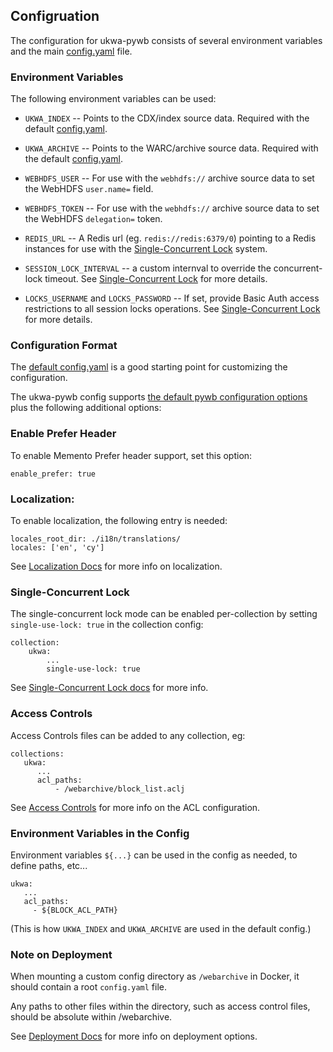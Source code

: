 ## Configruation

The configuration for ukwa-pywb consists of several environment variables and the main [config.yaml](https://github.com/ukwa/ukwa-pywb/blob/master/config.yaml) file.

### Environment Variables

The following environment variables can be used:

- `UKWA_INDEX` -- Points to the CDX/index source data. Required with the default [config.yaml](https://github.com/ukwa/ukwa-pywb/blob/master/config.yaml).

- `UKWA_ARCHIVE` -- Points to the WARC/archive source data. Required with the default [config.yaml](https://github.com/ukwa/ukwa-pywb/blob/master/config.yaml).

- `WEBHDFS_USER` -- For use with the `webhdfs://` archive source data to set the WebHDFS `user.name=` field.

- `WEBHDFS_TOKEN` -- For use with the `webhdfs://` archive source data to set the WebHDFS `delegation=` token.

- `REDIS_URL` -- A Redis url (eg. `redis://redis:6379/0`) pointing to a Redis instances for use with the [Single-Concurrent Lock](locks.md) system.

- `SESSION_LOCK_INTERVAL` -- a custom internval to override the concurrent-lock timeout. See [Single-Concurrent Lock](locks.md) for more details.

- `LOCKS_USERNAME` and `LOCKS_PASSWORD` -- If set, provide Basic Auth access restrictions to all session locks operations. See [Single-Concurrent Lock](locks.md) for more details.

### Configuration Format

The [default config.yaml](https://github.com/ukwa/ukwa-pywb/blob/master/config.yaml) is a good starting point for customizing the configuration.

The ukwa-pywb config supports [the default pywb configuration options](http://pywb.readthedocs.io/en/latest/manual/configuring.html) plus the following additional options:


### Enable Prefer Header

To enable Memento Prefer header support, set this option:

```
enable_prefer: true
```


### Localization:

To enable localization, the following entry is needed:

```
locales_root_dir: ./i18n/translations/
locales: ['en', 'cy']
```

See [Localization Docs](localization.md) for more info on localization.

### Single-Concurrent Lock

The single-concurrent lock mode can be enabled per-collection by setting `single-use-lock: true` in the collection config:

```
collection:
    ukwa:
        ...
        single-use-lock: true
```

See [Single-Concurrent Lock docs](locks.md) for more info.


### Access Controls

Access Controls files can be added to any collection, eg:

```
collections:
   ukwa:
      ...
      acl_paths:
          - /webarchive/block_list.aclj
```

See [Access Controls](access_controls.md) for more info on the ACL configuration.

### Environment Variables in the Config

Environment variables `${...}` can be used in the config as needed, to define paths, etc...

```
ukwa:
   ...
   acl_paths:
     - ${BLOCK_ACL_PATH}
```

(This is how `UKWA_INDEX` and `UKWA_ARCHIVE` are used in the default config.)


### Note on Deployment

When mounting a custom config directory as `/webarchive` in Docker, it should contain a root `config.yaml` file.

Any paths to other files within the directory, such as access control files, should be absolute within /webarchive.

See [Deployment Docs](deployment.md) for more info on deployment options.
